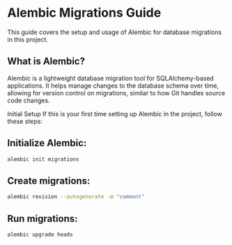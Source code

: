 # Alembic Migrations Guide

This guide covers the setup and usage of Alembic for database migrations in this project.

## What is Alembic?

Alembic is a lightweight database migration tool for SQLAlchemy-based applications. It helps manage changes to the database schema over time, allowing for version control on migrations, similar to how Git handles source code changes.

Initial Setup
If this is your first time setting up Alembic in the project, follow these steps:

## Initialize Alembic:

```bash 
alembic init migrations
```

## Create migrations:

```bash 
alembic revision --autogenerate -m "comment"
```

## Run migrations:

```bash 
alembic upgrade heads
```

